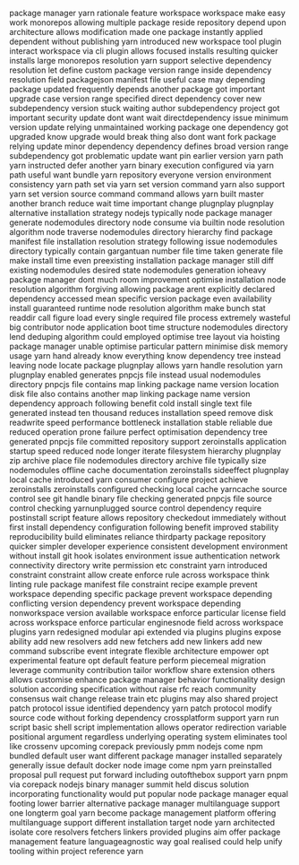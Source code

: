 package manager yarn rationale feature workspace workspace make easy work monorepos allowing multiple package reside repository depend upon architecture allows modification made one package instantly applied dependent without publishing yarn introduced new workspace tool plugin interact workspace via cli plugin allows focused installs resulting quicker installs large monorepos resolution yarn support selective dependency resolution let define custom package version range inside dependency resolution field packagejson manifest file useful case may depending package updated frequently depends another package got important upgrade case version range specified direct dependency cover new subdependency version stuck waiting author subdependency project got important security update dont want wait directdependency issue minimum version update relying unmaintained working package one dependency got upgraded know upgrade would break thing also dont want fork package relying update minor dependency dependency defines broad version range subdependency got problematic update want pin earlier version yarn path yarn instructed defer another yarn binary execution configured via yarn path useful want bundle yarn repository everyone version environment consistency yarn path set via yarn set version command yarn also support yarn set version source command command allows yarn built master another branch reduce wait time important change plugnplay plugnplay alternative installation strategy nodejs typically node package manager generate nodemodules directory node consume via builtin node resolution algorithm node traverse nodemodules directory hierarchy find package manifest file installation resolution strategy following issue nodemodules directory typically contain gargantuan number file time taken generate file make install time even preexisting installation package manager still diff existing nodemodules desired state nodemodules generation ioheavy package manager dont much room improvement optimise installation node resolution algorithm forgiving allowing package arent explicitly declared dependency accessed mean specific version package even availability install guaranteed runtime node resolution algorithm make bunch stat readdir call figure load every single required file process extremely wasteful big contributor node application boot time structure nodemodules directory lend deduping algorithm could employed optimise tree layout via hoisting package manager unable optimise particular pattern minimise disk memory usage yarn hand already know everything know dependency tree instead leaving node locate package plugnplay allows yarn handle resolution yarn plugnplay enabled generates pnpcjs file instead usual nodemodules directory pnpcjs file contains map linking package name version location disk file also contains another map linking package name version dependency approach following benefit cold install single text file generated instead ten thousand reduces installation speed remove disk readwrite speed performance bottleneck installation stable reliable due reduced operation prone failure perfect optimisation dependency tree generated pnpcjs file committed repository support zeroinstalls application startup speed reduced node longer iterate filesystem hierarchy plugnplay zip archive place file nodemodules directory archive file typically size nodemodules offline cache documentation zeroinstalls sideeffect plugnplay local cache introduced yarn consumer configure project achieve zeroinstalls zeroinstalls configured checking local cache yarncache source control see git handle binary file checking generated pnpcjs file source control checking yarnunplugged source control dependency require postinstall script feature allows repository checkedout immediately without first install dependency configuration following benefit improved stability reproducibility build eliminates reliance thirdparty package repository quicker simpler developer experience consistent development environment without install git hook isolates environment issue authentication network connectivity directory write permission etc constraint yarn introduced constraint constraint allow create enforce rule across workspace think linting rule package manifest file constraint recipe example prevent workspace depending specific package prevent workspace depending conflicting version dependency prevent workspace depending nonworkspace version available workspace enforce particular license field across workspace enforce particular enginesnode field across workspace plugins yarn redesigned modular api extended via plugins plugins expose ability add new resolvers add new fetchers add new linkers add new command subscribe event integrate flexible architecture empower opt experimental feature opt default feature perform piecemeal migration leverage community contribution tailor workflow share extension others allows customise enhance package manager behavior functionality design solution according specification without raise rfc reach community consensus wait change release train etc plugins may also shared project patch protocol issue identified dependency yarn patch protocol modify source code without forking dependency crossplatform support yarn run script basic shell script implementation allows operator redirection variable positional argument regardless underlying operating system eliminates tool like crossenv upcoming corepack previously pmm nodejs come npm bundled default user want different package manager installed separately generally issue default docker node image come npm yarn preinstalled proposal pull request put forward including outofthebox support yarn pnpm via corepack nodejs binary manager summit held discus solution incorporating functionality would put popular node package manager equal footing lower barrier alternative package manager multilanguage support one longterm goal yarn become package management platform offering multilanguage support different installation target node yarn architected isolate core resolvers fetchers linkers provided plugins aim offer package management feature languageagnostic way goal realised could help unify tooling within project reference yarn